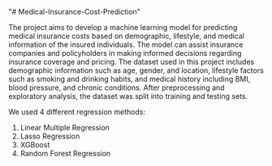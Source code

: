 "# Medical-Insurance-Cost-Prediction" 

The project aims to develop a machine learning model for predicting medical 
insurance costs based on demographic, lifestyle, and medical information of the 
insured individuals. The model can assist insurance companies and 
policyholders in making informed decisions regarding insurance coverage and 
pricing. The dataset used in this project includes demographic information such 
as age, gender, and location, lifestyle factors such as smoking and drinking 
habits, and medical history including BMI, blood pressure, and chronic 
conditions. After preprocessing and exploratory analysis, the dataset was split 
into training and testing sets.

We used 4 different regression methods:

1. Linear Multiple Regression
2. Lasso Regression
3. XGBoost
4. Random Forest Regression